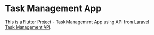 # Task Management App

This is a Flutter Project - Task Management App using API from [Laravel Task Management API](https://github.com/nekrophantom/laravel-task-app-api).
